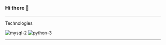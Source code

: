 ### Hi there 👋
---
Technologies

![mysql-2](https://user-images.githubusercontent.com/64541739/177101973-f5251690-3415-45a1-ad35-8921690e48eb.svg) ![python-3](https://user-images.githubusercontent.com/64541739/177102370-12d472cd-2af7-4231-885f-1bf805af76c7.svg)



---
